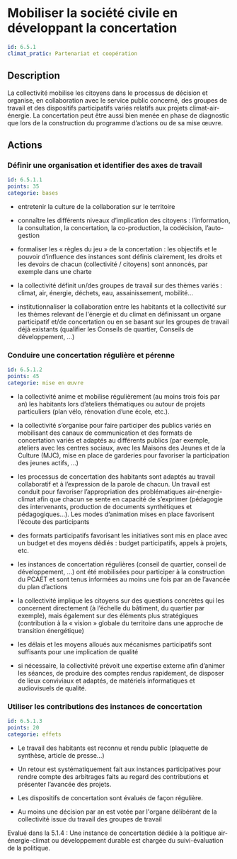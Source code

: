 # Mobiliser la société civile en développant la concertation
```yaml
id: 6.5.1
climat_pratic: Partenariat et coopération
```
## Description
La collectivité mobilise les citoyens dans le processus de décision et organise, en collaboration avec le service public concerné, des groupes de travail et des dispositifs participatifs variés relatifs aux projets climat-air-énergie. La concertation peut être aussi bien menée en phase de diagnostic que lors de la construction du programme d’actions ou de sa mise œuvre.



## Actions
### Définir une organisation et identifier des axes de travail
```yaml
id: 6.5.1.1
points: 35
categorie: bases
```
- entretenir la culture de la collaboration sur le territoire

- connaître les différents niveaux d’implication des citoyens : l’information, la consultation, la concertation, la co-production, la codécision, l’auto-gestion

- formaliser les « règles du jeu » de la concertation : les objectifs et le pouvoir d’influence des instances sont définis clairement, les droits et les devoirs de chacun (collectivité / citoyens) sont annoncés, par exemple dans une charte

- la collectivité définit un/des groupes de travail sur des thèmes variés : climat, air, énergie, déchets, eau, assainissement, mobilité…

- institutionnaliser la collaboration entre les habitants et la collectivité sur les thèmes relevant de l'énergie et du climat en définissant un organe participatif et/de concertation ou en se basant sur les groupes de travail déjà existants (qualifier les Conseils de quartier, Conseils de développement, …) 






### Conduire une concertation régulière et pérenne
```yaml
id: 6.5.1.2
points: 45
categorie: mise en œuvre
```
- la collectivité anime et mobilise régulièrement (au moins trois fois par an) les habitants lors d’ateliers thématiques ou autour de projets particuliers (plan vélo, rénovation d’une école, etc.). 

- la collectivité s’organise pour faire participer des publics variés en mobilisant des canaux de communication et des formats de concertation variés et adaptés au différents publics (par exemple, ateliers avec les centres sociaux, avec les Maisons des Jeunes et de la Culture (MJC), mise en place de garderies pour favoriser la participation des jeunes actifs, ...)

- les processus de concertation des habitants sont adaptés au travail collaboratif et à l’expression de la parole de chacun. Un travail est conduit pour favoriser l’appropriation des problématiques air-énergie-climat afin que chacun se sente en capacité de s’exprimer (pédagogie des intervenants, production de documents synthétiques et pédagogiques...). Les modes d’animation mises en place favorisent l’écoute des participants 

- des formats participatifs favorisant les initiatives sont mis en place avec un budget et des moyens dédiés : budget participatifs, appels à projets, etc.

- les instances de concertation régulières (conseil de quartier, conseil de développement, ...) ont été mobilisées pour participer à la construction du PCAET et sont tenus informées au moins une fois par an de l’avancée du plan d’actions

- la collectivité implique les citoyens sur des questions concrètes qui les concernent directement (à l’échelle du bâtiment, du quartier par exemple), mais également sur des éléments plus stratégiques (contribution à la « vision » globale du territoire dans une approche de transition énergétique)

- les délais et les moyens alloués aux mécanismes participatifs sont suffisants pour une implication de qualité

- si nécessaire, la collectivité prévoit une expertise externe afin d’animer les séances, de produire des comptes rendus rapidement, de disposer de lieux conviviaux et adaptés, de matériels informatiques et audiovisuels de qualité.




### Utiliser les contributions des instances de concertation
```yaml
id: 6.5.1.3
points: 20
categorie: effets
```
- Le travail des habitants est reconnu et rendu public (plaquette de synthèse, article de presse...)

- Un retour est systématiquement fait aux instances participatives pour rendre compte des arbitrages faits au regard des contributions et présenter l’avancée des projets. 

- Les dispositifs de concertation sont évalués de façon régulière.

- Au moins une décision par an est votée par l'organe délibérant de la collectivité issue du travail des groupes de travail

Evalué dans la 5.1.4 : Une instance de concertation dédiée à la politique air-énergie-climat ou développement durable est chargée du suivi-évaluation de la politique.







